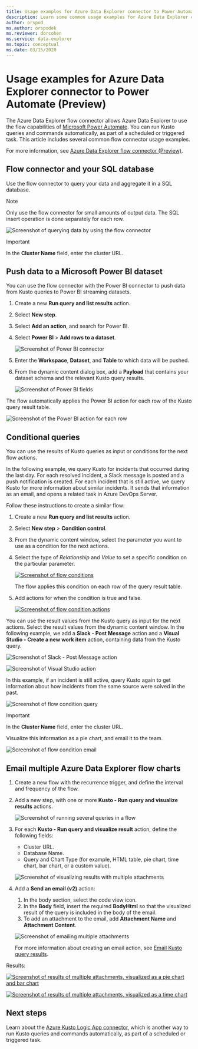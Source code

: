 ```yaml
---
title: Usage examples for Azure Data Explorer connector to Power Automate (Preview) 
description: Learn some common usage examples for Azure Data Explorer connector to Power Automate.
author: orspod
ms.author: orspodek
ms.reviewer: dorcohen
ms.service: data-explorer
ms.topic: conceptual
ms.date: 03/15/2020
---
```


# Usage examples for Azure Data Explorer connector to Power Automate (Preview)

The Azure Data Explorer flow connector allows Azure Data Explorer to use the flow capabilities of [Microsoft Power Automate](https://flow.microsoft.com/). You can run Kusto queries and commands automatically, as part of a scheduled or triggered task. This article includes several common flow connector usage examples.

For more information, see [Azure Data Explorer flow connector (Preview)](flow.md).

## Flow connector and your SQL database

Use the flow connector to query your data and aggregate it in a SQL database.

> [!Note]
> Only use the flow connector for small amounts of output data. The SQL insert operation is done separately for each row. 

![Screenshot of querying data by using the flow connector](./media/flow-usage/flow-sqlexample.png)

> [!IMPORTANT]
> In the **Cluster Name** field, enter the cluster URL.

## Push data to a Microsoft Power BI dataset

You can use the flow connector with the Power BI connector to push data from Kusto queries to Power BI streaming datasets.

1. Create a new **Run query and list results** action.
1. Select **New step**.
1. Select **Add an action**, and search for Power BI.
1. Select **Power BI** > **Add rows to a dataset**. 

    ![Screenshot of Power BI connector](./media/flow-usage/flow-powerbiconnector.png)

1. Enter the **Workspace**, **Dataset**, and **Table** to which data will be pushed.
1. From the dynamic content dialog box, add a **Payload** that contains your dataset schema and the relevant Kusto query results.

    ![Screenshot of Power BI fields](./media/flow-usage/flow-powerbifields.png)

The flow automatically applies the Power BI action for each row of the Kusto query result table. 

![Screenshot of the Power BI action for each row](./media/flow-usage/flow-powerbiforeach.png)

## Conditional queries

You can use the results of Kusto queries as input or conditions for the next flow actions.

In the following example, we query Kusto for incidents that occurred during the last day. For each resolved incident, a Slack message is posted and a push notification is created.
For each incident that is still active, we query Kusto for more information about similar incidents. It sends that information as an email, and opens a related task in Azure DevOps Server.

Follow these instructions to create a similar flow:

1. Create a new **Run query and list results** action.
1. Select **New step** > **Condition control**.
1. From the dynamic content window, select the parameter you want to use as a condition for the next actions.
1. Select the type of *Relationship* and *Value* to set a specific condition on the particular parameter.

    [![](./media/flow-usage/flow-condition.png "Screenshot of flow conditions")](./media/flow-usage/flow-condition.png#lightbox)

    The flow applies this condition on each row of the query result table.
1. Add actions for when the condition is true and false.

    [![](./media/flow-usage/flow-conditionactions.png "Screenshot of flow condition actions")](./media/flow-usage/flow-conditionactions.png#lightbox)

You can use the result values from the Kusto query as input for the next actions. Select the result values from the dynamic content window.
In the following example, we add a **Slack - Post Message** action and a **Visual Studio - Create a new work item** action, containing data from the Kusto query.

![Screenshot of Slack - Post Message action](./media/flow-usage/flow-slack.png)

![Screenshot of Visual Studio action](./media/flow-usage/flow-visualstudio.png)

In this example, if an incident is still active, query Kusto again to get information about how incidents from the same source were solved in the past.

![Screenshot of flow condition query](./media/flow-usage/flow-conditionquery.png)

> [!IMPORTANT]
> In the **Cluster Name** field, enter the cluster URL.

Visualize this information as a pie chart, and email it to the team.

![Screenshot of flow condition email](./media/flow-usage/flow-conditionemail.png)

## Email multiple Azure Data Explorer flow charts

1. Create a new flow with the recurrence trigger, and define the interval and frequency of the flow. 
1. Add a new step, with one or more **Kusto - Run query and visualize results** actions. 

    ![Screenshot of running several queries in a flow](./media/flow-usage/flow-severalqueries.png)

1. For each **Kusto - Run query and visualize result** action, define the following fields:
    * Cluster URL.
    * Database Name.
    * Query and Chart Type (for example, HTML table, pie chart, time chart, bar chart, or a custom value).

    ![Screenshot of visualizing results with multiple attachments](./media/flow-usage/flow-visualizeresultsmultipleattachments.png)

1. Add a **Send an email (v2)** action: 
    1. In the body section, select the code view icon.
    1. In the **Body** field, insert the required **BodyHtml** so that the visualized result of the query is included in the body of the email.
    1. To add an attachment to the email, add **Attachment Name** and **Attachment Content**.
    
    ![Screenshot of emailing multiple attachments](./media/flow-usage/flow-email-multiple-attachments.png)

    For more information about creating an email action, see [Email Kusto query results](flow.md#email-kusto-query-results). 

Results:

[![](./media/flow-usage/flow-resultsmultipleattachments.png "Screenshot of results of multiple attachments, visualized as a pie chart and bar chart")](./media/flow-usage/flow-resultsmultipleattachments.png#lightbox)

[![](./media/flow-usage/flow-resultsmultipleattachments2.png "Screenshot of results of multiple attachments, visualized as a time chart")](./media/flow-usage/flow-resultsmultipleattachments2.png#lightbox)

## Next steps

Learn about the [Azure Kusto Logic App connector](kusto/tools/logicapps.md), which is another way to run Kusto queries and commands automatically, as part of a scheduled or triggered task.

